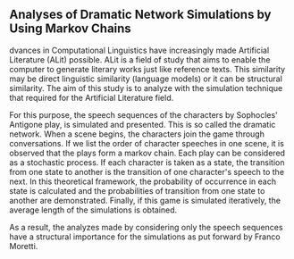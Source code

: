 ## Analyses of Dramatic Network Simulations by Using Markov Chains

dvances in Computational Linguistics have increasingly made Artificial Literature (ALit) possible. ALit is a field of study that aims to enable the computer to generate literary works just like reference texts. This similarity may be direct linguistic similarity (language models) or it can be structural similarity. The aim of this study is to analyze with the simulation technique that required for the Artificial Literature field.

For this purpose, the speech sequences of the characters by Sophocles' Antigone play, is simulated and presented. This is so called the dramatic network. When a scene begins, the characters join the game through conversations. If we list the order of character speeches in one scene, it is observed that the plays form a markov chain. Each play can be considered as a stochastic process. If each character is taken as a state, the transition from one state to another is the transition of one character's speech to the next. In this theoretical framework, the probability of occurrence in each state is calculated and the probabilities of transition from one state to another are demonstrated. Finally, if this game is simulated iteratively, the average length of the simulations is obtained.

As a result, the analyzes made by considering only the speech sequences have a structural importance for the simulations as put forward by Franco Moretti.

